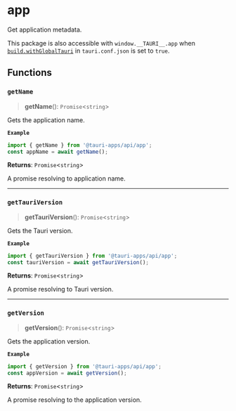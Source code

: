 # app

Get application metadata.

This package is also accessible with `window.__TAURI__.app` when [`build.withGlobalTauri`](https://tauri.app/v1/api/config/#buildconfig.withglobaltauri) in `tauri.conf.json` is set to `true`.

## Functions

### `getName`

> **getName**(): `Promise`<`string`\>

Gets the application name.

**`Example`**

```typescript
import { getName } from '@tauri-apps/api/app';
const appName = await getName();
```

**Returns**: `Promise`<`string`\>

A promise resolving to application name.

___

### `getTauriVersion`

> **getTauriVersion**(): `Promise`<`string`\>

Gets the Tauri version.

**`Example`**

```typescript
import { getTauriVersion } from '@tauri-apps/api/app';
const tauriVersion = await getTauriVersion();
```

**Returns**: `Promise`<`string`\>

A promise resolving to Tauri version.

___

### `getVersion`

> **getVersion**(): `Promise`<`string`\>

Gets the application version.

**`Example`**

```typescript
import { getVersion } from '@tauri-apps/api/app';
const appVersion = await getVersion();
```

**Returns**: `Promise`<`string`\>

A promise resolving to the application version.

